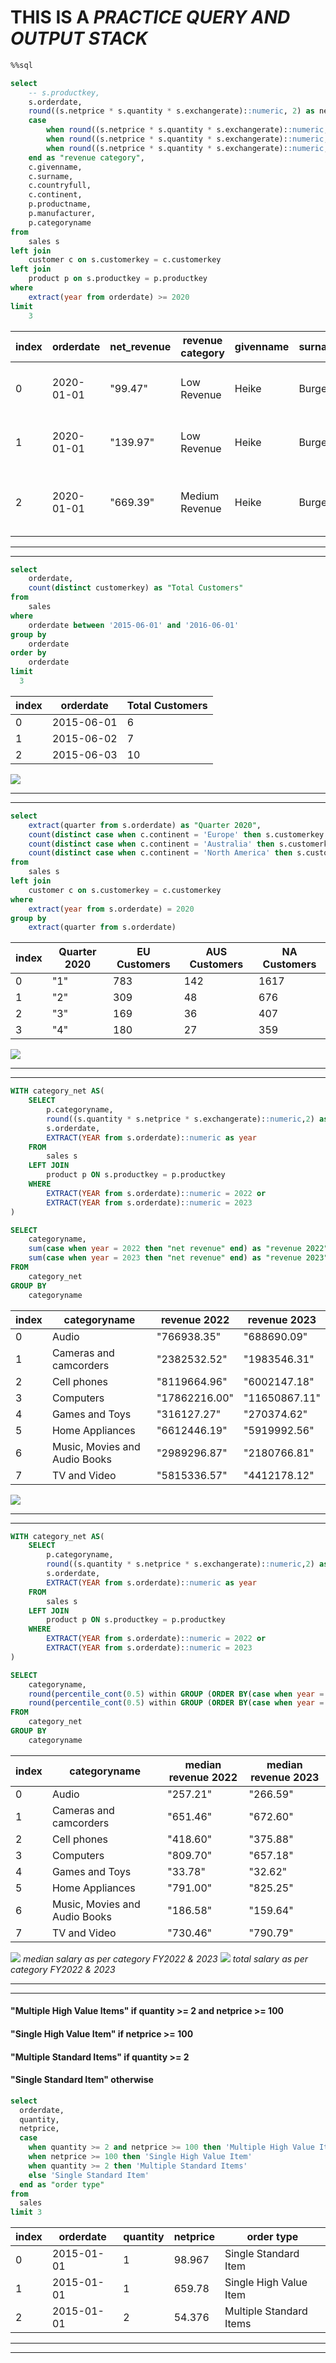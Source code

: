 # THIS IS A *PRACTICE QUERY AND OUTPUT STACK*


```sql
%%sql

select
	-- s.productkey,
	s.orderdate,
	round((s.netprice * s.quantity * s.exchangerate)::numeric, 2) as net_revenue,
	case
		when round((s.netprice * s.quantity * s.exchangerate)::numeric, 2) < 500 then 'Low Revenue'
		when round((s.netprice * s.quantity * s.exchangerate)::numeric, 2) between 500 and 1500 then 'Medium Revenue'
		when round((s.netprice * s.quantity * s.exchangerate)::numeric, 2) > 500 then 'High Revenue'
	end as "revenue category",
	c.givenname,
	c.surname,
	c.countryfull,
	c.continent,
	p.productname,
	p.manufacturer,
	p.categoryname
from 
	sales s
left join
	customer c on s.customerkey = c.customerkey
left join
	product p on s.productkey = p.productkey
where 
	extract(year from orderdate) >= 2020
limit
	3
```
|index|orderdate|net\_revenue|revenue category|givenname|surname|countryfull|continent|productname|manufacturer|categoryname|
|---|---|---|---|---|---|---|---|---|---|---|
|0|2020-01-01|"99\.47"|Low Revenue|Heike|Burger|Germany|Europe|MGS Bicycle Card Games2009 E166|Tailspin Toys|Games and Toys|
|1|2020-01-01|"139\.97"|Low Revenue|Heike|Burger|Germany|Europe|MGS Bicycle Board Games2009 E165|Tailspin Toys|Games and Toys|
|2|2020-01-01|"669\.39"|Medium Revenue|Heike|Burger|Germany|Europe|Proseware Wireless Photo All-in-One Printer M390 Grey|Proseware, Inc\.|Computers|

---
---

```sql
select 
	orderdate,
	count(distinct customerkey) as "Total Customers"
from
	sales
where 
	orderdate between '2015-06-01' and '2016-06-01'
group by
	orderdate
order by
	orderdate
limit
  3
```
|index|orderdate|Total Customers|
|---|---|---|
|0|2015-06-01|6|
|1|2015-06-02|7|
|2|2015-06-03|10|

![](1.png)

---
---

```sql
select 
	extract(quarter from s.orderdate) as "Quarter 2020",
	count(distinct case when c.continent = 'Europe' then s.customerkey end) as "EU Customers",
	count(distinct case when c.continent = 'Australia' then s.customerkey end) as "AUS Customers",
	count(distinct case when c.continent = 'North America' then s.customerkey end) as "NA Customers"
from
	sales s
left join
	customer c on s.customerkey = c.customerkey
where 
	extract(year from s.orderdate) = 2020
group by
	extract(quarter from s.orderdate)

```
|index|Quarter 2020|EU Customers|AUS Customers|NA Customers|
|---|---|---|---|---|
|0|"1"|783|142|1617|
|1|"2"|309|48|676|
|2|"3"|169|36|407|
|3|"4"|180|27|359|

![](2.png)

---
---

```sql
WITH category_net AS(
    SELECT
        p.categoryname,
        round((s.quantity * s.netprice * s.exchangerate)::numeric,2) as "net revenue",
        s.orderdate,
        EXTRACT(YEAR from s.orderdate)::numeric as year
    FROM
        sales s
    LEFT JOIN
        product p ON s.productkey = p.productkey
    WHERE
        EXTRACT(YEAR from s.orderdate)::numeric = 2022 or
        EXTRACT(YEAR from s.orderdate)::numeric = 2023
)

SELECT
    categoryname,
    sum(case when year = 2022 then "net revenue" end) as "revenue 2022",
    sum(case when year = 2023 then "net revenue" end) as "revenue 2023"
FROM
    category_net
GROUP BY
    categoryname
```
|index|categoryname|revenue 2022|revenue 2023|
|---|---|---|---|
|0|Audio|"766938\.35"|"688690\.09"|
|1|Cameras and camcorders |"2382532\.52"|"1983546\.31"|
|2|Cell phones|"8119664\.96"|"6002147\.18"|
|3|Computers|"17862216\.00"|"11650867\.11"|
|4|Games and Toys|"316127\.27"|"270374\.62"|
|5|Home Appliances|"6612446\.19"|"5919992\.56"|
|6|Music, Movies and Audio Books|"2989296\.87"|"2180766\.81"|
|7|TV and Video|"5815336\.57"|"4412178\.12"|

![](3.png)

---
---

```sql
WITH category_net AS(
    SELECT
        p.categoryname,
        round((s.quantity * s.netprice * s.exchangerate)::numeric,2) as "net revenue",
        s.orderdate,
        EXTRACT(YEAR from s.orderdate)::numeric as year
    FROM
        sales s
    LEFT JOIN
        product p ON s.productkey = p.productkey
    WHERE
        EXTRACT(YEAR from s.orderdate)::numeric = 2022 or
        EXTRACT(YEAR from s.orderdate)::numeric = 2023
)

SELECT
    categoryname,
    round(percentile_cont(0.5) within GROUP (ORDER BY(case when year = 2022 then "net revenue" end))::numeric,2) as "median revenue 2022",
    round(percentile_cont(0.5) within GROUP (ORDER BY(case when year = 2023 then "net revenue" end))::numeric,2) as "median revenue 2023"
FROM
    category_net
GROUP BY
    categoryname

```
|index|categoryname|median revenue 2022|median revenue 2023|
|---|---|---|---|
|0|Audio|"257\.21"|"266\.59"|
|1|Cameras and camcorders |"651\.46"|"672\.60"|
|2|Cell phones|"418\.60"|"375\.88"|
|3|Computers|"809\.70"|"657\.18"|
|4|Games and Toys|"33\.78"|"32\.62"|
|5|Home Appliances|"791\.00"|"825\.25"|
|6|Music, Movies and Audio Books|"186\.58"|"159\.64"|
|7|TV and Video|"730\.46"|"790\.79"|

![](4.png) *median salary as per category FY2022 & 2023*
![](3.png) *total salary as per category FY2022 & 2023*

---
---

#### "Multiple High Value Items" if quantity >= 2 and netprice >= 100
#### "Single High Value Item" if netprice >= 100
#### "Multiple Standard Items" if quantity >= 2
#### "Single Standard Item" otherwise

```sql
select 
  orderdate,
  quantity,
  netprice,
  case 
    when quantity >= 2 and netprice >= 100 then 'Multiple High Value Items'
    when netprice >= 100 then 'Single High Value Item'
    when quantity >= 2 then 'Multiple Standard Items'
    else 'Single Standard Item'
  end as "order type"
from
  sales
limit 3
```

|index|orderdate|quantity|netprice|order type|
|---|---|---|---|---|
|0|2015-01-01|1|98\.967|Single Standard Item|
|1|2015-01-01|1|659\.78|Single High Value Item|
|2|2015-01-01|2|54\.376|Multiple Standard Items|

---
---

